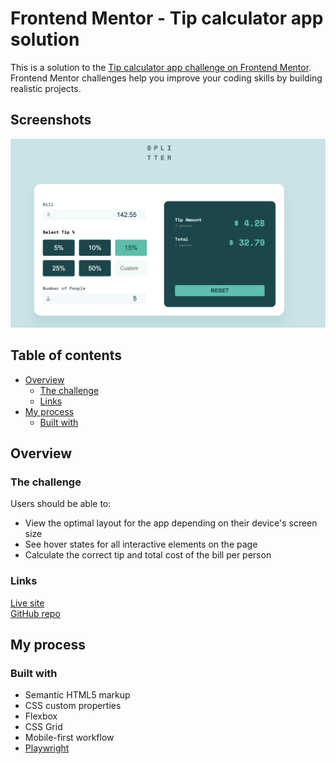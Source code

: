 # Frontend Mentor - Tip calculator app solution<!-- omit in toc -->

This is a solution to the [Tip calculator app challenge on Frontend Mentor](https://www.frontendmentor.io/challenges/tip-calculator-app-ugJNGbJUX). Frontend Mentor challenges help you improve your coding skills by building realistic projects.

## Screenshots<!-- omit in toc -->

![final screenshot](images/final-screenshot.png)

## Table of contents<!-- omit in toc -->

- [Overview](#overview)
  - [The challenge](#the-challenge)
  - [Links](#links)
- [My process](#my-process)
  - [Built with](#built-with)

## Overview

### The challenge

Users should be able to:

- View the optimal layout for the app depending on their device's screen size
- See hover states for all interactive elements on the page
- Calculate the correct tip and total cost of the bill per person

### Links

[Live site](https://tip-calculator-frontend-mentor-jw.netlify.app/) <br>
[GitHub repo](https://github.com/jdwilkin4/frontend-mentor-monorepo-challenges/tree/main/tip-calculator-app-main)

## My process

### Built with

- Semantic HTML5 markup
- CSS custom properties
- Flexbox
- CSS Grid
- Mobile-first workflow
- [Playwright](https://playwright.dev/)
